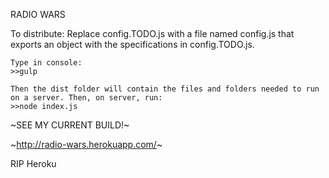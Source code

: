 RADIO WARS

To distribute:
	Replace config.TODO.js with a file named config.js that exports an object with the specifications in config.TODO.js.
	
	Type in console:
	>>gulp
	
	Then the dist folder will contain the files and folders needed to run on a server. Then, on server, run:
	>>node index.js
	
~SEE MY CURRENT BUILD!~

~http://radio-wars.herokuapp.com/~

RIP Heroku
